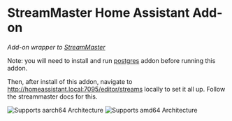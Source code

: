 # StreamMaster Home Assistant Add-on

_Add-on wrapper to [StreamMaster][streamMaster-repo]_

Note: you will need to install and run [postgres][postgres-addon] addon before running this addon.


Then, after install of this addon, navigate to http://homeassistant.local:7095/editor/streams locally to set it all up. Follow the streammaster docs for this.

![Supports aarch64 Architecture][aarch64-shield]
![Supports amd64 Architecture][amd64-shield]

[aarch64-shield]: https://img.shields.io/badge/aarch64-yes-green.svg
[amd64-shield]: https://img.shields.io/badge/amd64-yes-green.svg
[streamMaster-repo]: https://github.com/carlreid/StreamMaster
[postgres-addon]: https://github.com/alexbelgium/hassio-addons/tree/master/postgres
